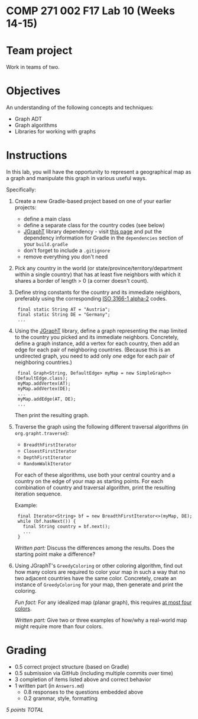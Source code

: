  # COMP 271 002 F17 Lab 10 (Weeks 14-15)

 # Team project

 Work in teams of two.

 # Objectives

 An understanding of the following concepts and techniques:

 - Graph ADT
 - Graph algorithms
 - Libraries for working with graphs

 # Instructions

 In this lab, you will have the opportunity to represent a geographical map as a graph and manipulate this graph in various useful ways.

 Specifically:

 1. Create a new Gradle-based project based on one of your earlier projects:
     - define a main class
     - define a separate class for the country codes (see below)
     - [JGraphT](http://jgrapht.org/) library dependency - visit [this page](http://search.maven.org/#artifactdetails%7Corg.jgrapht%7Cjgrapht-core%7C1.1.0%7Cjar) and put the dependency information for Gradle in the `dependencies` section of your `build.gradle`
     - don't forget to include a `.gitignore`
     - remove everything you don't need
 1. Pick any country in the world (or state/province/territory/department within a single country) that has at least five neighbors with which it shares a border of length > 0 (a corner doesn't count).
 1. Define string constants for the country and its immediate neighbors, preferably using the corresponding [ISO 3166-1 alpha-2](https://en.wikipedia.org/wiki/ISO_3166-1_alpha-2) codes.

         final static String AT = "Austria";
         final static String DE = "Germany";
         ...
 1. Using the [JGraphT](http://jgrapht.org/) library, define a graph representing the map limited to the country you picked and its immediate neighbors.
 Concretely, define a graph instance, add a vertex for each country, then add an edge for each pair of neighboring countries.
 (Because this is an undirected graph, you need to add only *one* edge for each pair of neighboring countries.)

         final Graph<String, DefaultEdge> myMap = new SimpleGraph<>(DefaultEdge.class);
         myMap.addVertex(AT);
         myMap.addVertex(DE);
         ...
         myMap.addEdge(AT, DE);
         ...
     Then print the resulting graph.
 1. Traverse the graph using the following different traversal algorithms (in `org.grapht.traverse`):
     - `BreadthFirstIterator`
     - `ClosestFirstIterator`
     - `DepthFirstIterator`
     - `RandomWalkIterator`

     For each of these algorithms, use both your central country and a country on the edge of your map as starting points.
     For each combination of country and traversal algorithm, print the resulting iteration sequence.

     Example:

         final Iterator<String> bf = new BreadthFirstIterator<>(myMap, DE);
         while (bf.hasNext()) {
           final String country = bf.next();
           ...
         }

     *Written part:* Discuss the differences among the results.
     Does the starting point make a difference?
 1. Using JGraphT's `GreedyColoring` or other coloring algorithm, find out how many colors are required to color your map in such a way that no two adjacent countries have the same color.
 Concretely, create an instance of `GreedyColoring` for your map, then generate and print the coloring.

     *Fun fact:* For any idealized map (planar graph), this requires [at most four colors](https://en.wikipedia.org/wiki/Four_color_theorem).

     *Written part:* Give two or three examples of how/why a real-world map might require more than four colors.

 # Grading

 - 0.5 correct project structure (based on Gradle)
 - 0.5 submission via GitHub (including multiple commits over time)
 - 3 completion of items listed above and correct behavior
 - 1 written part (in `Answers.md`)
     - 0.8 responses to the questions embedded above
     - 0.2 grammar, style, formatting

 *5 points TOTAL*